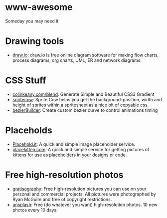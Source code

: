 # www-awesome
Someday you may need it

# Drawing tools
- [draw.io](http://draw.io): draw.io is free online diagram software for making flow charts, process diagrams, org charts, UML, ER and network diagrams.


# CSS Stuff
- [colinkeany.com/blend](http://colinkeany.com/blend/): Generate Simple and Beautiful CSS3 Gradient
- [spritecow](http://www.spritecow.com/): Sprite Cow helps you get the background-position, width and height of sprites within a spritesheet as a nice bit of copyable css.
- [bezierBuilder](http://www.roblaplaca.com/examples/bezierBuilder/): Create custom bezier curve to control animations timing

# Placeholds
- [Placehold.it](https://placehold.it/): A quick and simple image placeholder service.
- [placekitten.com](https://placekitten.com/): A quick and simple service for getting pictures of kittens for use as placeholders in your designs or code. 


# Free high-resolution photos
- [gratisography](http://www.gratisography.com/): Free high-resolution pictures you can use on your personal and commercial projects. All pictures were photographed by Ryan McGuire and free of copyright restrictions.
- [unsplash](https://unsplash.com/): Free (do whatever you want) high-resolution photos. 10 new photos every 10 days.
